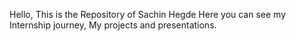 Hello, This is the Repository of Sachin Hegde
Here you can see my Internship journey, My projects and presentations.

